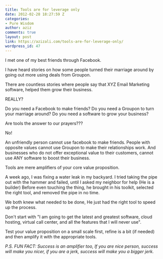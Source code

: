```yaml
---
title: Tools are for leverage only
date: 2012-02-28 18:27:59 Z
categories:
- Pure Wisdom
author: aziz
comments: true
layout: post
link: https://azizali.com/tools-are-for-leverage-only/
wordpress_id: 47
---
```


I met one of my best friends through Facebook.

I have heard stories on how some people turned their marriage around by going out more using deals from Groupon.

There are countless stories where people say that XYZ Email Marketing software, helped them grow their business.

REALLY?

Do you need a Facebook to make friends?
Do you need a Groupon to turn your marriage around?
Do you need a software to grow your business?

Are tools the answer to our prayers???

No!

An unfriendly person cannot use facebook to make friends.
People with opposite values cannot use Groupon to make their relationships work.
And businesses who do not offer exceptional value to their customers, cannot use ANY software to boost their business.

Tools are mere amplifiers of your core value proposition.

A week ago, I was fixing a water leak in my backyard. I tried taking the pipe out with the hammer and failed, until I asked my neighbor for help (He is a builder) Before even touching the thing, he brought in his toolkit, selected the right tool, and removed the pipe in no time.

We both knew what needed to be done, He just had the right tool to speed up the process.

Don't start with "I am going to get the latest and greatest software, cloud hosting, virtual call center, and all the features that I will never use".

Test your value proposition on a small scale first, refine is a bit (if needed) and then amplify it with the appropriate tools.

_P.S. FUN FACT: Success is an amplifier too,_
_If you are nice person, success will make you nicer,_
_if you are a jerk, success will make you a bigger jerk._

